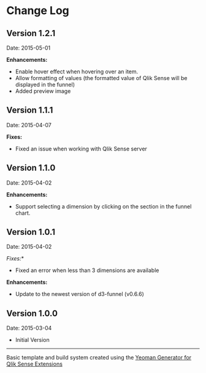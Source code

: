 # Change Log


## Version 1.2.1
Date: 2015-05-01

**Enhancements:**
- Enable hover effect when hovering over an item.
- Allow formatting of values (the formatted value of Qlik Sense will be displayed in the funnel)
- Added preview image

## Version 1.1.1
Date: 2015-04-07

**Fixes:**
- Fixed an issue when working with Qlik Sense server

## Version 1.1.0
Date: 2015-04-02

**Enhancements:**
- Support selecting a dimension by clicking on the section in the funnel chart.

## Version 1.0.1
Date: 2015-04-02

*Fixes:**
- Fixed an error when less than 3 dimensions are available

**Enhancements:**
- Update to the newest version of d3-funnel (v0.6.6)


## Version 1.0.0
Date: 2015-03-04

* Initial Version

---
Basic template and build system created using the [Yeoman Generator for Qlik Sense Extensions](https://github.com/stefanwalther/generator-qsExtension)


